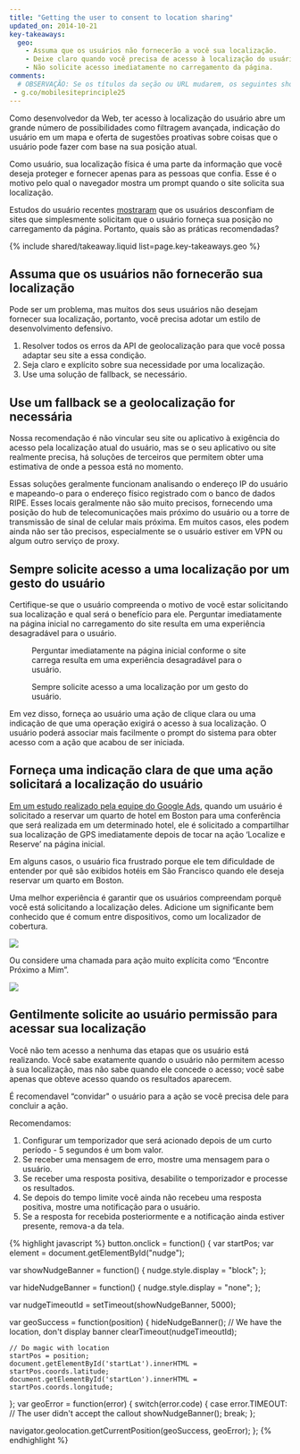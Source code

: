 ```yaml
---
title: "Getting the user to consent to location sharing"
updated_on: 2014-10-21
key-takeaways:
  geo: 
    - Assuma que os usuários não fornecerão a você sua localização.
    - Deixe claro quando você precisa de acesso à localização do usuário.
    - Não solicite acesso imediatamente no carregamento da página.
comments:
  # OBSERVAÇÃO: Se os títulos da seção ou URL mudarem, os seguintes shortlinks devem ser atualizados
 - g.co/mobilesiteprinciple25
---
```


<p class="intro">
  Como desenvolvedor da Web, ter acesso à localização do usuário abre um grande número de possibilidades como filtragem avançada, indicação do usuário em um mapa e oferta de sugestões proativas sobre coisas que o usuário pode fazer com base na sua posição atual.
</p>

Como usuário, sua localização física é uma parte da informação que você deseja
proteger e fornecer apenas para as pessoas que confia.  Esse é o motivo pelo qual o navegador
mostra um prompt quando o site solicita sua localização.



Estudos do usuário recentes <a href="http://static.googleusercontent.com/media/www.google.com/en/us/intl/ALL_ALL/think/multiscreen/pdf/multi-screen-moblie-whitepaper_research-studies.pdf">mostraram</a> que
os usuários desconfiam de sites que simplesmente solicitam que o usuário forneça sua
posição no carregamento da página. Portanto, quais são as práticas recomendadas?

{% include shared/takeaway.liquid list=page.key-takeaways.geo %}

## Assuma que os usuários não fornecerão sua localização

Pode ser um problema, mas muitos dos seus usuários não desejam fornecer sua
localização, portanto, você precisa adotar um estilo de desenvolvimento defensivo.

1.  Resolver todos os erros da API de geolocalização para que você possa adaptar seu
    site a essa condição.
2.  Seja claro e explícito sobre sua necessidade por uma localização.
3.  Use uma solução de fallback, se necessário.

## Use um fallback se a geolocalização for necessária

Nossa recomendação é não vincular seu site ou aplicativo à exigência do
acesso pela localização atual do usuário, mas se o seu aplicativo ou site
realmente precisa, há soluções de terceiros que permitem obter
uma estimativa de onde a pessoa está no momento.

Essas soluções geralmente funcionam analisando o endereço IP do usuário e mapeando-o
para o endereço físico registrado com o banco de dados RIPE.  Esses locais
geralmente não são muito precisos, fornecendo uma posição do hub de telecomunicações
mais próximo do usuário ou a torre de transmissão de sinal de celular mais próxima.  Em muitos
casos, eles podem ainda não ser tão precisos, especialmente se o usuário estiver em VPN
ou algum outro serviço de proxy.

## Sempre solicite acesso a uma localização por um gesto do usuário

Certifique-se que o usuário compreenda o motivo de você estar solicitando sua localização e qual será o benefício
para ele.  Perguntar imediatamente na página inicial no carregamento
do site resulta em uma experiência desagradável para o usuário.

<div class="clear g-wide--pull-1">
  <div class="mdl-cell mdl-cell--6--col">
    <figure class="fluid">
      <img src="images/sw-navigation-bad.png" srcset="images/sw-navigation-bad.png 1x, images/sw-navigation-bad-2x.png 2x" alt="">
      <figcaption>Perguntar imediatamente na página inicial conforme o site carrega resulta em uma experiência desagradável para o usuário.</figcaption>
    </figure>
  </div>
  <div class="mdl-cell mdl-cell--6--col">
    <figure class="fluid">
      <img src="images/sw-navigation-good.png" srcset="images/sw-navigation-good.png 1x, images/sw-navigation-good-2x.png 2x" alt="">
      <figcaption>Sempre solicite acesso a uma localização por um gesto do usuário.</figcaption>
      </figure>
  </div>
</div>

Em vez disso, forneça ao usuário uma ação de clique clara ou uma indicação de que
uma operação exigirá o acesso à sua localização.  O usuário poderá
associar mais facilmente o prompt do sistema para obter acesso com a ação
que acabou de ser iniciada.

## Forneça uma indicação clara de que uma ação solicitará a localização do usuário

<a href="http://static.googleusercontent.com/media/www.google.com/en/us/intl/ALL_ALL/think/multiscreen/pdf/multi-screen-moblie-whitepaper_research-studies.pdf">Em um estudo realizado pela equipe do Google Ads</a>, quando um usuário é solicitado a reservar um quarto de hotel em Boston para uma conferência que será realizada em um determinado hotel, ele é solicitado a compartilhar sua localização de GPS imediatamente depois de tocar na ação ‘Localize e Reserve’ na página inicial.

Em alguns casos, o usuário fica frustrado porque ele tem dificuldade de entender por quê
são exibidos hotéis em São Francisco quando ele deseja reservar um quarto em
Boston.

Uma melhor experiência é garantir que os usuários compreendam porquê você está solicitando
a localização deles. Adicione um significante bem conhecido que é comum entre
dispositivos, como um localizador de cobertura.

<img src="images/indication.png">

Ou considere uma chamada para ação muito explícita como “Encontre Próximo a Mim”.

<img src="images/nearme.png">

## Gentilmente solicite ao usuário permissão para acessar sua localização

Você não tem acesso a nenhuma das etapas que os usuário está realizando.  Você sabe exatamente
quando o usuário não permitem acesso à sua localização, mas não sabe
quando ele concede o acesso; você sabe apenas que obteve acesso quando os resultados aparecem.

É recomendavel “convidar" o usuário para a ação se você precisa dele para concluir a ação.

Recomendamos: 

1.  Configurar um temporizador que será acionado depois de um curto período - 5 segundos é um bom valor.
2.  Se receber uma mensagem de erro, mostre uma mensagem para o usuário.
3.  Se receber uma resposta positiva, desabilite o temporizador e processe os resultados.
4.  Se depois do tempo limite você ainda não recebeu uma resposta positiva, mostre uma notificação para o usuário.
5.  Se a resposta for recebida posteriormente e a notificação ainda estiver presente, remova-a da tela.

{% highlight javascript %}
button.onclick = function() {
  var startPos;
  var element = document.getElementById("nudge");

  var showNudgeBanner = function() {
    nudge.style.display = "block";
  };

  var hideNudgeBanner = function() {
    nudge.style.display = "none";
  };

  var nudgeTimeoutId = setTimeout(showNudgeBanner, 5000);

  var geoSuccess = function(position) {
    hideNudgeBanner();
    // We have the location, don't display banner
    clearTimeout(nudgeTimeoutId); 

    // Do magic with location
    startPos = position;
    document.getElementById('startLat').innerHTML = startPos.coords.latitude;
    document.getElementById('startLon').innerHTML = startPos.coords.longitude;
  };
  var geoError = function(error) {
    switch(error.code) {
      case error.TIMEOUT:
        // The user didn't accept the callout
        showNudgeBanner();
        break;
  };

  navigator.geolocation.getCurrentPosition(geoSuccess, geoError);
};
{% endhighlight %}

